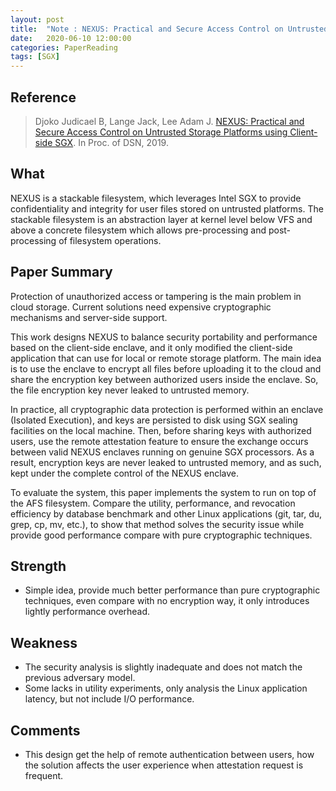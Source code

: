 ```yaml
---
layout: post
title:  "Note : NEXUS: Practical and Secure Access Control on Untrusted Storage Platforms using Client-side SGX"
date:   2020-06-10 12:00:00
categories: PaperReading
tags: [SGX]
---
```


## Reference

> Djoko Judicael B, Lange Jack, Lee Adam J. [NEXUS: Practical and Secure Access Control on Untrusted Storage Platforms using Client-side SGX](http://www.prognosticlab.org/~jarusl/pubs/djoko2019dsn-nexus.pdf). In Proc. of DSN, 2019.

## What

NEXUS is a stackable filesystem, which leverages Intel SGX to provide confidentiality and integrity for user files stored on untrusted platforms. The stackable filesystem is an abstraction layer at kernel level below VFS and above a concrete filesystem which allows pre-processing and post-processing of filesystem operations. 

<!-- more -->

## Paper Summary

Protection of unauthorized access or tampering is the main problem in cloud storage. Current solutions need expensive cryptographic mechanisms and server-side support.  

This work designs NEXUS to balance security portability and performance based on the client-side enclave, and it only modified the client-side application that can use for local or remote storage platform. The main idea is to use the enclave to encrypt all files before uploading it to the cloud and share the encryption key between authorized users inside the enclave. So, the file encryption key never leaked to untrusted memory.

In practice, all cryptographic data protection is performed within an enclave (Isolated Execution), and keys are persisted to disk using SGX sealing facilities on the local machine. Then, before sharing keys with authorized users, use the remote attestation feature to ensure the exchange occurs between valid NEXUS enclaves running on genuine SGX processors. As a result, encryption keys are never leaked to untrusted memory, and as such, kept under the complete control of the NEXUS enclave.

To evaluate the system, this paper implements the system to run on top of the AFS filesystem. Compare the utility, performance, and revocation efficiency by database benchmark and other Linux applications (git, tar, du, grep, cp, mv, etc.), to show that method solves the security issue while provide good performance compare with pure cryptographic techniques.

## Strength

* Simple idea, provide much better performance than pure cryptographic techniques, even compare with no encryption way, it only introduces lightly performance overhead.

## Weakness

* The security analysis is slightly inadequate and does not match the previous adversary model.
* Some lacks in utility experiments, only analysis the Linux application latency, but not include I/O performance.

## Comments

* This design get the help of remote authentication between users, how the solution affects the user experience when attestation request is frequent.
